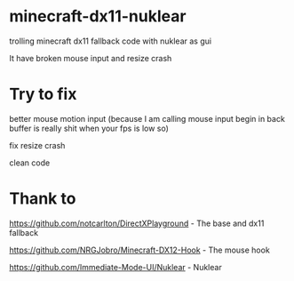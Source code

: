 # minecraft-dx11-nuklear

trolling minecraft dx11 fallback code with nuklear as gui

It have broken mouse input and resize crash

# Try to fix

better mouse motion input (because I am calling mouse input begin in back buffer is really shit when your fps is low so)

fix resize crash

clean code

# Thank to

https://github.com/notcarlton/DirectXPlayground - The base and dx11 fallback

https://github.com/NRGJobro/Minecraft-DX12-Hook - The mouse hook

https://github.com/Immediate-Mode-UI/Nuklear    - Nuklear
